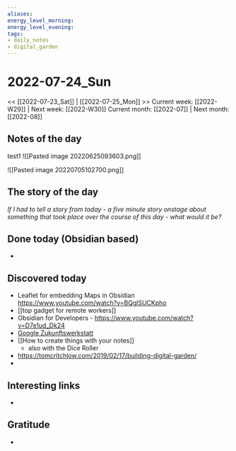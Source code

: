 ```yaml
---
aliases: 
energy_level_morning: 
energy_level_evening: 
tags:
- daily_notes
- digital_garden
---
```


# 2022-07-24_Sun
<< [[2022-07-23_Sat]] | [[2022-07-25_Mon]] >>
Current week: [[2022-W29]] | Next week: [[2022-W30]]
Current month: [[2022-07]] | Next month: [[2022-08]]


## Notes of the day
test1
![[Pasted image 20220625093603.png]]

![[Pasted image 20220705102700.png]]

## The story of the day
*If I had to tell a story from today - a five minute story onstage about something that took place over the course of this day - what would it be?*


## Done today (Obsidian based)
+ 

## Discovered today
+ Leaflet for embedding Maps in  Obsidian https://www.youtube.com/watch?v=BQglSUCKpho
+ [[top  gadget for remote workers]]
+ Obsidian for Developers - https://www.youtube.com/watch?v=D7e1ud_Dk24
+ [Google Zukunftswerkstatt](https://learndigital.withgoogle.com/zukunftswerkstatt/)
+ [[How to create things with your notes]]
	+ also with the Dice Roller
+ https://tomcritchlow.com/2019/02/17/building-digital-garden/
+ 

	
## Interesting links
+ 
## Gratitude
+ 
